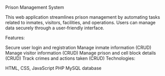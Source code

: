 Prison Management System

This web application streamlines prison management by automating tasks related to inmates, visitors, facilities, and operations. Users can manage data securely through a user-friendly interface.

Features:

Secure user login and registration Manage inmate information (CRUD) Manage visitor information (CRUD) Manage prison and cell block details (CRUD) Track crimes and actions taken (CRUD) Technologies:

HTML, CSS, JavaScript PHP MySQL database
